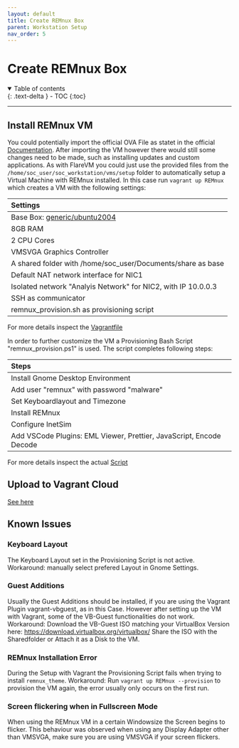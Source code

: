```yaml
---
layout: default
title: Create REMnux Box
parent: Workstation Setup
nav_order: 5
---
```


# Create REMnux Box

<details open markdown="block">
  <summary>
    Table of contents
  </summary>
  {: .text-delta }
- TOC
{:toc}
</details>

---

## Install REMnux VM

You could potentially import the official OVA File as statet in the official [Documentation](https://docs.remnux.org/install-distro/get-virtual-appliance).
After importing the VM however there would still some changes need to be made, such as installing updates and custom applications.
As with FlareVM you could just use the provided files from the `/home/soc_user/soc_workstation/vms/setup` folder to automatically setup a Virtual Machine with REMnux installed. In this case run `vagrant up REMnux` which creates a VM with the following settings:

| Settings |
|:------------|
| Base Box: [generic/ubuntu2004](https://app.vagrantup.com/generic/boxes/ubuntu2004) |
| 8GB RAM |
| 2 CPU Cores |
| VMSVGA Graphics Controller |
| A shared folder with /home/soc_user/Documents/share as base |
| Default NAT network interface for NIC1 |
| Isolated network "Analyis Network" for NIC2, with IP 10.0.0.3 |
| SSH as communicator |
| remnux_provision.sh as provisioning script |

For more details inspect the [Vagrantfile](https://github.com/stretfordStart/soc_workstation/blob/ad7ce2186f62ce61a45d1bbf7dcc4a703061ae25/vms/setup/Vagrantfile)

In order to further customize the VM a Provisioning Bash Script "remnux_provision.ps1" is used.
The script completes following steps:

| Steps |
|:------------|
| Install Gnome Desktop Environment |
| Add user "remnux" with password "malware" |
| Set Keyboardlayout and Timezone |
| Install REMnux |
| Configure InetSim |
| Add VSCode Plugins: EML Viewer, Prettier, JavaScript, Encode Decode |

For more details inspect the actual [Script](https://github.com/stretfordStart/soc_workstation/blob/ad7ce2186f62ce61a45d1bbf7dcc4a703061ae25/vms/setup/remnux_provision.ps1)

## Upload to Vagrant Cloud

[See here](upload_box)

## Known Issues

### Keyboard Layout

The Keyboard Layout set in the Provisioning Script is not active.
Workaround: manually select prefered Layout in Gnome Settings.

### Guest Additions

Usually the Guest Additions should be installed, if you are using the Vagrant Plugin vagrant-vbguest, as in this Case.
However after setting up the VM with Vagrant, some of the VB-Guest functionalities do not work.
Workaround: Download the VB-Guest ISO matching your VirtualBox Version here: <https://download.virtualbox.org/virtualbox/>
Share the ISO with the Sharedfolder or Attach it as a Disk to the VM.

### REMnux Installation Error

During the Setup with Vagrant the Provisioning Script fails when trying to install `remnux_theme`.
Workaround: Run `vagrant up REMnux --provision` to provision the VM again, the error usually only occurs on the first run.

### Screen flickering when in Fullscreen Mode

When using the REMnux VM in a certain Windowsize the Screen begins to flicker.
This behaviour was observed when using any Display Adapter other than VMSVGA, make sure you are using VMSVGA if your screen flickers.

